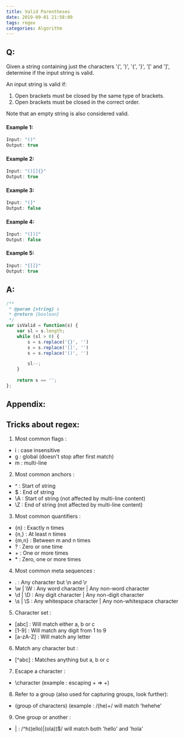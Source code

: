 ```yaml
---
title: Valid Parentheses
date: 2019-09-01 21:58:09
tags: regex
categories: Algorithm  
---
```


## Q:
Given a string containing just the characters '(', ')', '{', '}', '[' and ']', determine if the input string is valid.

An input string is valid if:
1. Open brackets must be closed by the same type of brackets.
2. Open brackets must be closed in the correct order.

Note that an empty string is also considered valid.

#### Example 1:
``` js
Input: "()"
Output: true
```

#### Example 2:
``` js
Input: "()[]{}"
Output: true
```

#### Example 3:
``` js
Input: "(]"
Output: false
```

#### Example 4:
``` js
Input: "([)]"
Output: false
```

#### Example 5:
``` js
Input: "{[]}"
Output: true
``` 

## A:
``` js
/**
 * @param {string} s
 * @return {boolean}
 */
var isValid = function(s) {
    var sl = s.length;
    while (sl > 0) {
        s = s.replace('{}', '')
        s = s.replace('[]', '')
        s = s.replace('()', '')

        sl--;
    }
    
    return s == '';
};
```
 
## Appendix:
## Tricks about regex:
1. Most common flags : 
  - i : case insensitive 
  - g : global (doesn't stop after first match)
  - m : multi-line
2. Most common anchors : 
  - ^ : Start of string
  - $ : End of string
  - \A : Start of string (not affected by multi-line content)
  - \Z : End of string (not affected by multi-line content)
3. Most common quantifiers : 
  - {n} : Exactly n times
  - {n,} : At least n times
  - {m,n} : Between m and n times
  - ? : Zero or one time
  - \+ : One or more times
  - \* : Zero, one or more times
4. Most common meta sequences : 
  - . : Any character but \n and \r 
  - \w | \W : Any word character | Any non-word character
  - \d | \D : Any digit character | Any non-digit character
  - \s | \S : Any whitespace character | Any non-whitespace character
5. Character set : 
  - [abc] : Will match either a, b or c
  - [1-9] : Will match any digit from 1 to 9
  - [a-zA-Z] : Will match any letter
6. Match any character but : 
  - [^abc] : Matches anything but a, b or c
7. Escape a character : 
  - \character (example : escaping + => \+)
8. Refer to a group (also used for capturing groups, look further): 
  - (group of characters) (example : /(he)+/ will match 'hehehe'
9. One group or another : 
  - | : /^h((ello)|(ola))$/ will match both 'hello' and 'hola'
